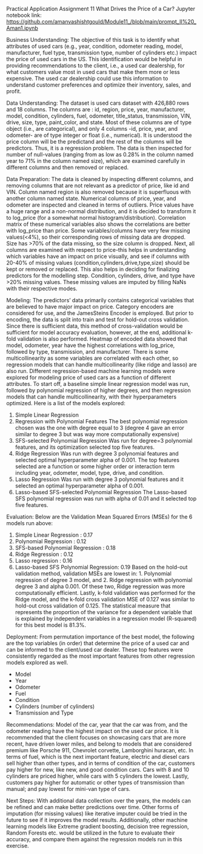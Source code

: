 Practical Application Assignment 11
What Drives the Price of a Car?
Jupyter notebook link: https://github.com/amanvashishtgould/Module11_/blob/main/prompt_II%20_Aman1.ipynb

Business Understanding:
The objective of this task is to identify what attributes of used cars (e.g., year, condition, odometer reading, model, manufacturer, fuel type, transmission type, number of cylinders etc.) impact the price of used cars in the US. This identification would be helpful in providing recommendations to the client, i.e., a used car dealership, for what customers value most in used cars that make them more or less expensive. The used car dealership could use this information to understand customer preferences and optimize their inventory, sales, and profit.

Data Understanding:
The dataset is used cars dataset with 426,880 rows and 18 columns. The columns are : id, region, price, year, manufacturer, model, condition, cylinders, fuel, odometer, title_status, transmission, VIN, drive, size, type, paint_color, and state. Most of these columns are of type object (i.e., are categorical), and only 4 columns -id, price, year, and odometer- are of type integer or float (i.e., numerical). 
It is understood the price column will be the predictand and the rest of the columns will be predictors. Thus, it is a regression problem.
The data is then inspected for number of null-values (ranging from as low as 0.28% in the column named year to 71% in the column named size), which are examined carefully in different columns and then removed or replaced.

Data Preparation:
The data is cleaned by inspecting different columns, and removing columns that are not relevant as a predictor of price, like id and VIN. Column named region is also removed because it is superfluous with another column named state.
Numerical columns of price, year, and odometer are inspected and cleaned in terms of outliers. Price values have a huge range and a non-normal distribution, and it is decided to transform it to log_price (for a somewhat normal histogram/distribution). Correlation matrix of these numerical variables also shows the correlations are better with log_price than price.
Some variables/columns have very few missing values(<4%), so their corresponding rows of missing data are dropped. Size has >70% of the data missing, so the size column is dropped.  Next, all columns are examined with respect to price-this helps in understanding which variables have an impact on price  visually, and see if columns with 20-40% of missing values (condition,cylinders,drive,type,size) should be kept or removed or replaced. This also helps in deciding for finalizing predictors for the modelling step.
Condition, cylinders, drive, and type have >20% missing values. These missing values are imputed by filling NaNs with their respective modes.

Modeling:
The predictors’ data primarily contains categorical variables that are believed to have major impact on price. Category encoders are considered for use, and the JamesSteins Encoder is employed. But prior to encoding, the data is split into train and test for hold-out cross validation. Since there is sufficient data, this method of cross-validation would be sufficient for model accuracy evaluation, however, at the end, additional k-fold validation is also performed.
Heatmap of encoded data showed that model, odometer, year have the highest correlations with log_price, followed by type, transmission, and manufacturer. There is some multicollinearity as some variables are correlated with each other, so regression models that can handle multicollinearity (like ridge and lasso) are also run.
Different regression-based machine learning models were explored for modeling price of used cars as a function of different attributes. To start off, a baseline simple linear regression model was run, followed by polynomial regression of higher degrees, and then regression models that can handle multicollinearity, with their hyperparameters optimized. Here is a list of the models explored:
1.	Simple Linear Regression
2.	Regression with Polynomial Features
The best polynomial regression chosen was the one with degree equal to 3 (degree 4 gave an error similar to degree 3 but was way more computationally expensive)
3.	SFS-selected Polynomial Regression
Was run for degree=3 polynomial features, and its optimization selected top five features.
4.	Ridge Regression
Was run with degree 3 polynomial features and selected optimal hyperparameter alpha of 0.001. The top features selected are a function or some higher order or interaction term including year, odometer, model, type, drive, and condition.
5.	Lasso Regression
Was run with degree 3 polynomial features and it selected an optimal hyperparameter alpha of 0.001.
6.	Lasso-based SFS-selected Polynomial Regression
The Lasso-based SFS polynomial regression was run with alpha of 0.01 and it selected top five features.

Evaluation:
Below are the Validation Mean Squared Errors (MSEs) for the 6 models run above:
1. Simple Linear Regression : 0.17
2. Polynomial Regression : 0.12
3. SFS-based Polynomial Regression : 0.18
4. Ridge Regression : 0.12
5. Lasso regression : 0.16
6. Lasso-based SFS Polynomial Regression: 0.19
Based on the hold-out validation method, validation MSEs are lowest in: 1. Polynomial regression of degree 3 model, and  2. Ridge regression with polynomial degree 3 and alpha 0.001. Of these two, Ridge regression was more computationally efficient. 
Lastly, k-fold validation was performed for the Ridge model, and the k-fold cross validation MSE of 0.127 was similar to hold-out cross validation of 0.125. The statistical measure that represents the proportion of the variance for a dependent variable that is explained by independent variables in a regression model (R-squared) for this best model is 81.3%.

 
Deployment:
From permutation importance of the best model, the following are the top variables (in order) that determine the price of a used car and can be informed to the client/used car dealer. These top features were consistently regarded as the most important features from other regression models explored as well.
- Model
- Year
- Odometer
- Fuel
- Condition
- Cylinders (number of cylinders)
- Transmission and Type

Recommendations:
Model of the car, year that the car was from, and the odometer reading have the highest impact on the used car price. It is recommended that the client focuses on showcasing cars that are more recent, have driven lower miles, and belong to models that are considered premium like Porsche 911, Chevrolet corvette, Lamborghini huracan, etc. In terms of fuel, which is the next important feature, electric and diesel cars sell higher than other types, and in terms of condition of the car, customers pay higher for new, like new, and good condition cars. Cars with 8 and 10 cylinders are priced higher, while cars with 5 cylinders the lowest. Lastly, customers pay higher for automatic or other types of transmission than manual; and pay lowest for mini-van type of cars.

Next Steps:
With additional data collection over the years, the models can be refined and can make better predictions over time. Other forms of imputation (for missing values) like iterative imputer could be tried in the future to see if it improves the model results. Additionally, other machine learning models like Extreme gradient boosting, decision tree regression, Random Forests etc. would be utilized in the future to evaluate their accuracy, and compare them against the regression models run in this exercise. 
